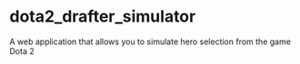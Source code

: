 # dota2_drafter_simulator

A web application that allows you to simulate hero selection from the game Dota 2
